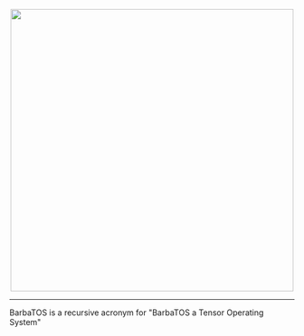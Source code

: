 <p align="center">
  <img width="500" src="https://imagizer.imageshack.com/img923/8503/JJbjqm.png">
</p>
<hr/>

BarbaTOS is a recursive acronym for "BarbaTOS a Tensor Operating System"